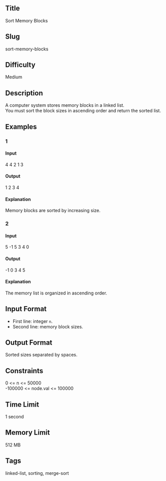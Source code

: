 ## Title
Sort Memory Blocks

## Slug
sort-memory-blocks

## Difficulty
Medium

## Description

A computer system stores memory blocks in a linked list.  
You must sort the block sizes in ascending order and return the sorted list.

## Examples

### 1

#### Input
4
4 2 1 3

#### Output
1 2 3 4

#### Explanation
Memory blocks are sorted by increasing size.

### 2

#### Input
5
-1 5 3 4 0

#### Output
-1 0 3 4 5

#### Explanation
The memory list is organized in ascending order.

## Input Format
- First line: integer `n`.  
- Second line: memory block sizes.

## Output Format
Sorted sizes separated by spaces.

## Constraints
0 <= n <= 50000  
-100000 <= node.val <= 100000  

## Time Limit
1 second

## Memory Limit
512 MB

## Tags
linked-list, sorting, merge-sort
